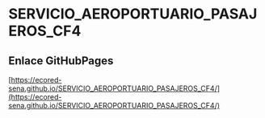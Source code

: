 # **SERVICIO_AEROPORTUARIO_PASAJEROS_CF4**

## **Enlace GitHubPages**

[https://ecored-sena.github.io/SERVICIO_AEROPORTUARIO_PASAJEROS_CF4/](https://ecored-sena.github.io/SERVICIO_AEROPORTUARIO_PASAJEROS_CF4/)
